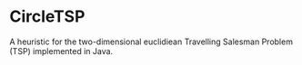 # CircleTSP
A heuristic for the two-dimensional euclidiean Travelling Salesman Problem (TSP) implemented in Java.
